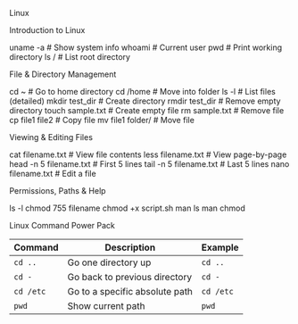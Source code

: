 Linux

Introduction to Linux


uname -a      # Show system info
whoami        # Current user
pwd           # Print working directory
ls /          # List root directory


File & Directory Management

cd ~              # Go to home directory
cd /home          # Move into folder
ls -l             # List files (detailed)
mkdir test_dir    # Create directory
rmdir test_dir    # Remove empty directory
touch sample.txt  # Create empty file
rm sample.txt     # Remove file
cp file1 file2    # Copy file
mv file1 folder/  # Move file


Viewing & Editing Files

cat filename.txt      # View file contents
less filename.txt     # View page-by-page
head -n 5 filename.txt # First 5 lines
tail -n 5 filename.txt # Last 5 lines
nano filename.txt      # Edit a file

Permissions, Paths & Help

ls -l
chmod 755 filename
chmod +x script.sh
man ls
man chmod


Linux Command Power Pack


| Command   | Description                    | Example   |
| --------- | ------------------------------ | --------- |
| `cd ..`   | Go one directory up            | `cd ..`   |
| `cd -`    | Go back to previous directory  | `cd -`    |
| `cd /etc` | Go to a specific absolute path | `cd /etc` |
| `pwd`     | Show current path              | `pwd`     |
